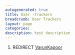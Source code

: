 ```yaml
---
autogenerated: true
title: User ›Trackers
breadcrumb: User Trackers
layout: page
categories: 
description: test description
---
```


1.  REDIRECT [VarunKapoor](VarunKapoor )
